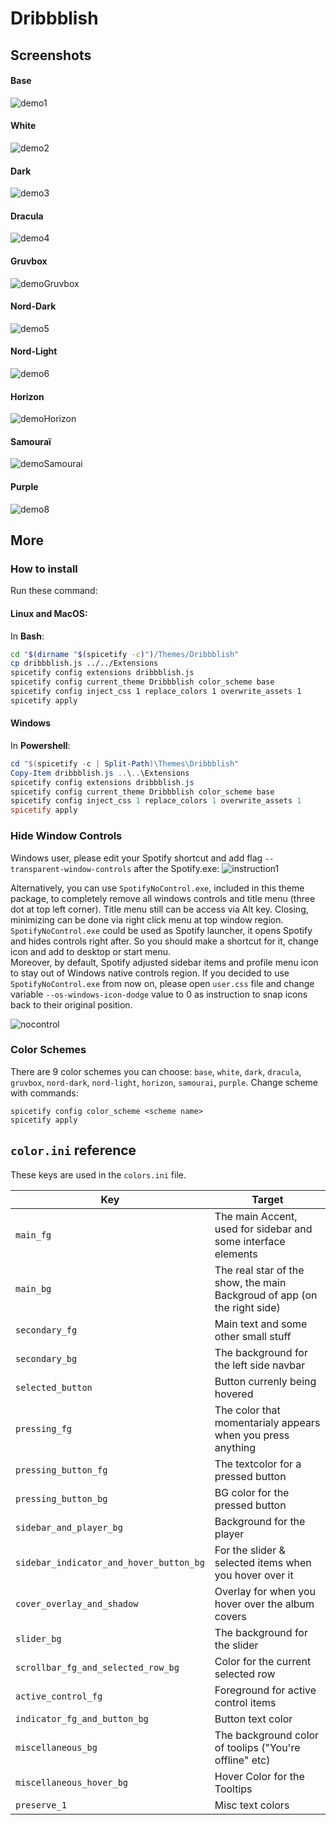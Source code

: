 # Dribbblish

## Screenshots
#### Base
![demo1](./base.png)

#### White
![demo2](./white.png)

#### Dark
![demo3](./dark.png)

#### Dracula
![demo4](./dracula.png)

#### Gruvbox
![demoGruvbox](./gruvbox.png)

#### Nord-Dark
![demo5](./nord-dark.png)

#### Nord-Light
![demo6](./nord-light.png)

#### Horizon
![demoHorizon](./horizon.png)

#### Samouraï
![demoSamourai](./samourai.png)

#### Purple
![demo8](./purple.png)

## More
### How to install
Run these command:

#### Linux and MacOS:
In **Bash**:
```bash
cd "$(dirname "$(spicetify -c)")/Themes/Dribbblish"
cp dribbblish.js ../../Extensions
spicetify config extensions dribbblish.js
spicetify config current_theme Dribbblish color_scheme base
spicetify config inject_css 1 replace_colors 1 overwrite_assets 1
spicetify apply
```

#### Windows
In **Powershell**:
```powershell
cd "$(spicetify -c | Split-Path)\Themes\Dribbblish"
Copy-Item dribbblish.js ..\..\Extensions
spicetify config extensions dribbblish.js
spicetify config current_theme Dribbblish color_scheme base
spicetify config inject_css 1 replace_colors 1 overwrite_assets 1
spicetify apply
```

### Hide Window Controls
Windows user, please edit your Spotify shortcut and add flag `--transparent-window-controls` after the Spotify.exe:
![instruction1](./windows-shortcut-instruction.png)

Alternatively, you can use `SpotifyNoControl.exe`, included in this theme package, to completely remove all windows controls and title menu (three dot at top left corner). Title menu still can be access via Alt key. Closing, minimizing can be done via right click menu at top window region.  
`SpotifyNoControl.exe` could be used as Spotify launcher, it opens Spotify and hides controls right after. So you should make a shortcut for it, change icon and add to desktop or start menu.  
Moreover, by default, Spotify adjusted sidebar items and profile menu icon to stay out of Windows native controls region. If you decided to use `SpotifyNoControl.exe` from now on, please open `user.css` file and change variable `--os-windows-icon-dodge` value to 0 as instruction to snap icons back to their original position.

![nocontrol](https://i.imgur.com/qdZyv1t.png)

### Color Schemes
There are 9 color schemes you can choose: `base`, `white`, `dark`, `dracula`, `gruvbox`, `nord-dark`, `nord-light`, `horizon`, `samourai`, `purple`. Change scheme with commands:
```
spicetify config color_scheme <scheme name>
spicetify apply
```

## `color.ini` reference

These keys are used in the `colors.ini` file.

| Key | Target |
|-|-|
|`main_fg`| The main Accent, used for sidebar and some interface elements|
|`main_bg`| The real star of the show, the main Backgroud of app (on the right side)|
|`secondary_fg`| Main text and some other small stuff|
|`secondary_bg`| The background for the left side navbar|
|`selected_button`| Button currenly being hovered|
|`pressing_fg`| The color that momentarialy appears when you press anything|
|`pressing_button_fg`| The textcolor for a pressed button|
|`pressing_button_bg`| BG color for the pressed button|
|`sidebar_and_player_bg`| Background for the player|
|`sidebar_indicator_and_hover_button_bg`| For the slider & selected items when you hover over it|
|`cover_overlay_and_shadow`| Overlay for when you hover over the album covers|
|`slider_bg`| The background for the slider|
|`scrollbar_fg_and_selected_row_bg`| Color for the current selected row|
|`active_control_fg`| Foreground for active control items|
|`indicator_fg_and_button_bg`| Button text color|
|`miscellaneous_bg`| The background color of toolips ("You're offline" etc)|
|`miscellaneous_hover_bg`| Hover Color for the Tooltips|
|`preserve_1`| Misc text colors|
